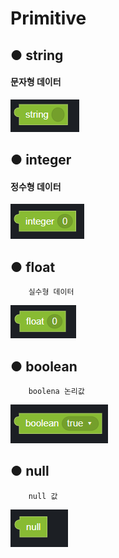# Primitive

## ● **string**

####         문자형 데이터

![](../.gitbook/assets/image%20%2858%29.png)

## ● **integer**

####         정수형 데이터

![](../.gitbook/assets/image%20%2871%29.png)

## ● **float**

        실수형 데이터

![](../.gitbook/assets/image%20%2848%29.png)

## ● **boolean**

        boolena 논리값

![](../.gitbook/assets/image%20%2861%29.png)

## ● null

        null 값

![](../.gitbook/assets/image%20%2859%29.png)

